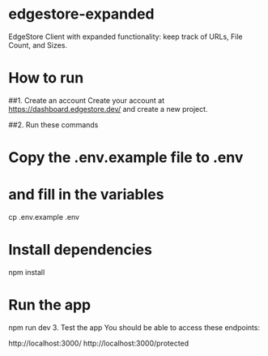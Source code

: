 # edgestore-expanded
EdgeStore Client with expanded functionality: keep track of URLs, File Count, and Sizes.

# How to run
##1. Create an account
Create your account at https://dashboard.edgestore.dev/ and create a new project.

##2. Run these commands
# Copy the .env.example file to .env
# and fill in the variables
cp .env.example .env
# Install dependencies
npm install
# Run the app
npm run dev
3. Test the app
You should be able to access these endpoints:

http://localhost:3000/
http://localhost:3000/protected
